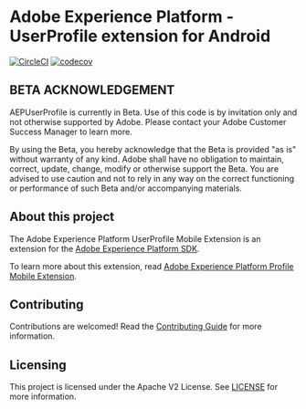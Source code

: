 # Adobe Experience Platform - UserProfile extension for Android

[![CircleCI](https://dl.circleci.com/status-badge/img/gh/adobe/aepsdk-userprofile-android/tree/dev-v2%2E0%2E0.svg?style=svg)](https://dl.circleci.com/status-badge/redirect/gh/adobe/aepsdk-userprofile-android/tree/dev-v2%2E0%2E0)
[![codecov](https://codecov.io/gh/adobe/aepsdk-userprofile-android/branch/main/graph/badge.svg?token=UgtU9vDA6j)](https://codecov.io/gh/adobe/aepsdk-userprofile-android)

## BETA ACKNOWLEDGEMENT

AEPUserProfile is currently in Beta. Use of this code is by invitation only and not otherwise supported by Adobe. Please contact your Adobe Customer Success Manager to learn more.

By using the Beta, you hereby acknowledge that the Beta is provided "as is" without warranty of any kind. Adobe shall have no obligation to maintain, correct, update, change, modify or otherwise support the Beta. You are advised to use caution and not to rely in any way on the correct functioning or performance of such Beta and/or accompanying materials.

## About this project

The Adobe Experience Platform UserProfile Mobile Extension is an extension for the [Adobe Experience Platform SDK](https://github.com/Adobe-Marketing-Cloud/acp-sdks).

To learn more about this extension, read [Adobe Experience Platform Profile Mobile Extension](https://aep-sdks.gitbook.io/docs/foundation-extensions/profile).

## Contributing

Contributions are welcomed! Read the [Contributing Guide](./.github/CONTRIBUTING.md) for more information.

## Licensing

This project is licensed under the Apache V2 License. See [LICENSE](LICENSE) for more information.
